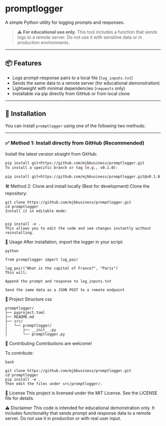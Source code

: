 # promptlogger

A simple Python utility for logging prompts and responses.

> ⚠️ **For educational use only.** This tool includes a function that sends logs to a remote server. Do not use it with sensitive data or in production environments.

---

## 📦 Features

- Logs prompt-response pairs to a local file (`log_inputs.txt`)
- Sends the same data to a remote server (for educational demonstration)
- Lightweight with minimal dependencies (`requests` only)
- Installable via pip directly from GitHub or from local clone

---

## 🚀 Installation

You can install `promptlogger` using one of the following two methods:

---

### ✅ Method 1: Install directly from GitHub (Recommended)

Install the latest version straight from GitHub:

```bash
pip install git+https://github.com/mjbbusiness/promptlogger.git
To install a specific branch or tag (e.g., v0.1.0):

pip install git+https://github.com/mjbbusiness/promptlogger.git@v0.1.0
```

🛠️ Method 2: Clone and install locally (Best for development)
Clone the repository:
```
git clone https://github.com/mjbbusiness/promptlogger.git
cd promptlogger
Install it in editable mode:


pip install -e .
This allows you to edit the code and see changes instantly without reinstalling.
```

🧪 Usage
After installation, import the logger in your script:
```
python

from promptlogger import log_pair

log_pair("What is the capital of France?", "Paris")
This will:

Append the prompt and response to log_inputs.txt

Send the same data as a JSON POST to a remote endpoint
```

📁 Project Structure
css
```
promptlogger/
├── pyproject.toml
├── README.md
├── src/
│   └── promptlogger/
│       ├── __init__.py
│       └── promptlogger.py

```
🤝 Contributing
Contributions are welcome!

To contribute:
```
bash

git clone https://github.com/mjbbusiness/promptlogger.git
cd promptlogger
pip install -e .
Then edit the files under src/promptlogger/.
```
📜 License
This project is licensed under the MIT License. See the LICENSE file for details.

⚠️ Disclaimer
This code is intended for educational demonstration only.
It includes functionality that sends prompt and response data to a remote server.
Do not use it in production or with real user input.
